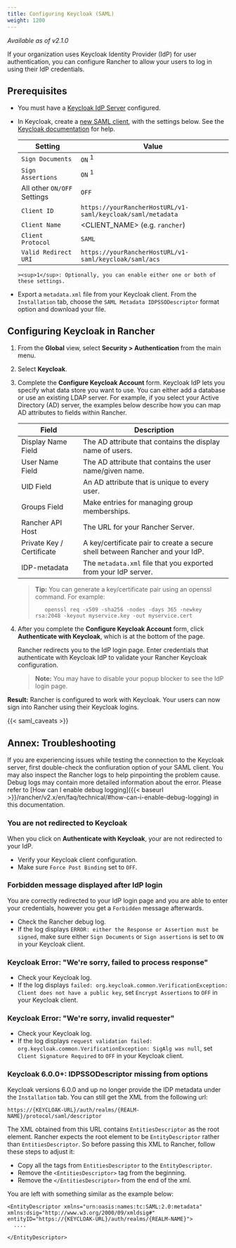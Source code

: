 ```yaml
---
title: Configuring Keycloak (SAML)
weight: 1200
---
```

_Available as of v2.1.0_

If your organization uses Keycloak Identity Provider (IdP) for user authentication, you can configure Rancher to allow your users to log in using their IdP credentials.

## Prerequisites

- You must have a [Keycloak IdP Server](https://www.keycloak.org/docs/latest/server_installation/) configured.
- In Keycloak, create a [new SAML client](https://www.keycloak.org/docs/latest/server_admin/#saml-clients), with the settings below. See the [Keycloak documentation](https://www.keycloak.org/docs/latest/server_admin/#saml-clients) for help.

     Setting | Value    
     ------------|------------
      `Sign Documents` | `ON` <sup>1</sup>
      `Sign Assertions` | `ON` <sup>1</sup>
      All other `ON/OFF` Settings | `OFF`
      `Client ID` | `https://yourRancherHostURL/v1-saml/keycloak/saml/metadata`
      `Client Name` | <CLIENT_NAME> (e.g. `rancher`)
      `Client Protocol` | `SAML`
      `Valid Redirect URI` | `https://yourRancherHostURL/v1-saml/keycloak/saml/acs`

      ><sup>1</sup>: Optionally, you can enable either one or both of these settings.
- Export a `metadata.xml` file from your Keycloak client. From the `Installation` tab, choose the `SAML Metadata IDPSSODescriptor` format option and download your file.


## Configuring Keycloak in Rancher


1.	From the **Global** view, select **Security > Authentication** from the main menu.

1.	Select **Keycloak**.

1.	Complete the **Configure Keycloak Account** form. Keycloak IdP lets you specify what data store you want to use. You can either add a database or use an existing LDAP server. For example, if you select your Active Directory (AD) server, the examples below describe how you can map AD attributes to fields within Rancher.


    | Field                     | Description                                                                   |
    | ------------------------- | ----------------------------------------------------------------------------- |
    | Display Name Field        | The AD attribute that contains the display name of users.                     |
    | User Name Field           | The AD attribute that contains the user name/given name.                      |
    | UID Field                 | An AD attribute that is unique to every user.                                 |
    | Groups Field              | Make entries for managing group memberships.                                  |
    | Rancher API Host          | The URL for your Rancher Server.                                              |
    | Private Key / Certificate | A key/certificate pair to create a secure shell between Rancher and your IdP. |
    | IDP-metadata              | The `metadata.xml` file that you exported from your IdP server.               |

    >**Tip:** You can generate a key/certificate pair using an openssl command. For example:
    >    
    >        openssl req -x509 -sha256 -nodes -days 365 -newkey rsa:2048 -keyout myservice.key -out myservice.cert


1. After you complete the **Configure Keycloak Account** form, click **Authenticate with Keycloak**, which is at the bottom of the page.

    Rancher redirects you to the IdP login page. Enter credentials that authenticate with Keycloak IdP to validate your Rancher Keycloak configuration.

    >**Note:** You may have to disable your popup blocker to see the IdP login page.

**Result:** Rancher is configured to work with Keycloak. Your users can now sign into Rancher using their Keycloak logins.

{{< saml_caveats >}}

## Annex: Troubleshooting

If you are experiencing issues while testing the connection to the Keycloak server, first double-check the confiuration option of your SAML client. You may also inspect the Rancher logs to help pinpointing the problem cause. Debug logs may contain more detailed information about the error. Please refer to [How can I enable debug logging]({{< baseurl >}}/rancher/v2.x/en/faq/technical/#how-can-i-enable-debug-logging) in this documentation.

### You are not redirected to Keycloak

When you click on **Authenticate with Keycloak**, your are not redirected to your IdP.

  * Verify your Keycloak client configuration.
  * Make sure `Force Post Binding` set to `OFF`.


### Forbidden message displayed after IdP login

You are correctly redirected to your IdP login page and you are able to enter your credentials, however you get a `Forbidden` message afterwards.

  * Check the Rancher debug log.
  * If the log displays `ERROR: either the Response or Assertion must be signed`, make sure either `Sign Documents` or `Sign assertions` is set to `ON` in your Keycloak client.

### Keycloak Error: "We're sorry, failed to process response"

  * Check your Keycloak log.
  * If the log displays `failed: org.keycloak.common.VerificationException: Client does not have a public key`, set `Encrypt Assertions` to `OFF` in your Keycloak client.

### Keycloak Error: "We're sorry, invalid requester"

  * Check your Keycloak log.
  * If the log displays `request validation failed: org.keycloak.common.VerificationException: SigAlg was null`, set `Client Signature Required` to `OFF` in your Keycloak client.
  
### Keycloak 6.0.0+: IDPSSODescriptor missing from options

Keycloak versions 6.0.0 and up no longer provide the IDP metadata under the `Installation` tab. 
You can still get the XML from the following url:

`https://{KEYCLOAK-URL}/auth/realms/{REALM-NAME}/protocol/saml/descriptor`

The XML obtained from this URL contains `EntitiesDescriptor` as the root element. Rancher expects the root element to be `EntityDescriptor` rather than `EntitiesDescriptor`. So before passing this XML to Rancher, follow these steps to adjust it:

  * Copy all the tags from `EntitiesDescriptor` to the `EntityDescriptor`.
  * Remove the `<EntitiesDescriptor>` tag from the beginning.
  * Remove the `</EntitiesDescriptor>` from the end of the xml.

You are left with something similar as the example below:

```
<EntityDescriptor xmlns="urn:oasis:names:tc:SAML:2.0:metadata" xmlns:dsig="http://www.w3.org/2000/09/xmldsig#" entityID="https://{KEYCLOAK-URL}/auth/realms/{REALM-NAME}">
  ....

</EntityDescriptor>
```

